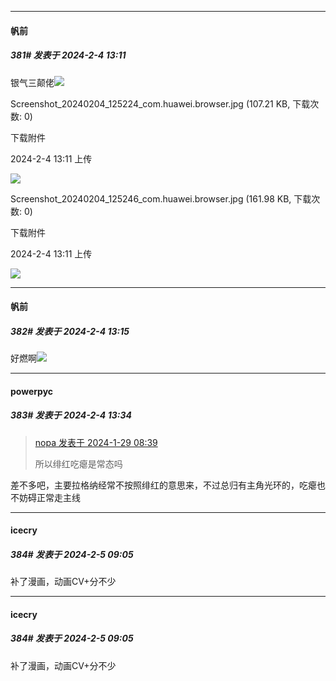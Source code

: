 
*****

####  帆前  
##### 381#       发表于 2024-2-4 13:11

银气三颠佬<img src="https://static.saraba1st.com/image/smiley/face2017/066.png" referrerpolicy="no-referrer">

Screenshot_20240204_125224_com.huawei.browser.jpg
(107.21 KB, 下载次数: 0)

下载附件

2024-2-4 13:11 上传

<img src="https://img.saraba1st.com/forum/202402/04/131139sewxnorwzweuiwoe.jpg" referrerpolicy="no-referrer">

Screenshot_20240204_125246_com.huawei.browser.jpg
(161.98 KB, 下载次数: 0)

下载附件

2024-2-4 13:11 上传

<img src="https://img.saraba1st.com/forum/202402/04/131140bepuy9l1mizxn53e.jpg" referrerpolicy="no-referrer">

*****

####  帆前  
##### 382#       发表于 2024-2-4 13:15

好燃啊<img src="https://static.saraba1st.com/image/smiley/face2017/062.gif" referrerpolicy="no-referrer">


*****

####  powerpyc  
##### 383#       发表于 2024-2-4 13:34

<blockquote><a href="httphttps://bbs.saraba1st.com/2b/forum.php?mod=redirect&amp;goto=findpost&amp;pid=63811816&amp;ptid=2058325" target="_blank">nopa 发表于 2024-1-29 08:39</a>

所以绯红吃瘪是常态吗</blockquote>
差不多吧，主要拉格纳经常不按照绯红的意思来，不过总归有主角光环的，吃瘪也不妨碍正常走主线


*****

####  icecry  
##### 384#       发表于 2024-2-5 09:05

补了漫画，动画CV+分不少


*****

####  icecry  
##### 384#       发表于 2024-2-5 09:05

补了漫画，动画CV+分不少

